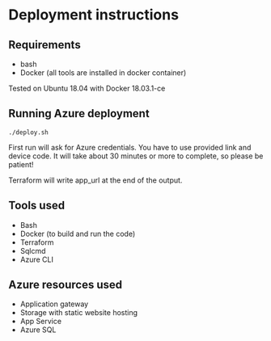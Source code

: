 # Deployment instructions

## Requirements
- bash
- Docker (all tools are installed in docker container)

Tested on Ubuntu 18.04 with Docker 18.03.1-ce

## Running Azure deployment
```
./deploy.sh
```

First run will ask for Azure credentials. You have to use provided link and device code. It will take about 30 minutes or more to complete, so please be patient!

Terraform will write app_url at the end of the output.

## Tools used
- Bash
- Docker (to build and run the code)
- Terraform
- Sqlcmd
- Azure CLI

## Azure resources used
- Application gateway
- Storage with static website hosting
- App Service
- Azure SQL